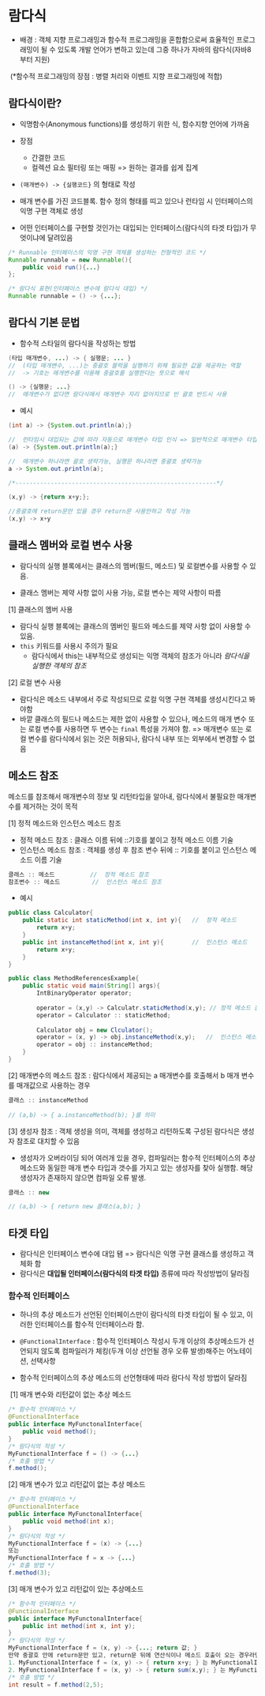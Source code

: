 # 람다식

- 배경 : 객체 지향 프로그래밍과 함수적 프로그래밍을 혼합함으로써 효율적인 프로그래밍이 될 수 있도록 개발 언어가 변하고 있는데 그중 하나가 자바의 람다식(자바8부터 지원)

​		(*함수적 프로그래밍의 장점 : 병렬 처리와 이벤트 지향 프로그래밍에 적합)

## 람다식이란?

- 익명함수(Anonymous functions)를 생성하기 위한 식, 함수지향 언어에 가까움

- 장점 
  - 간결한 코드
  - 컬렉션 요소 필터링 또는 매핑 => 원하는 결과를 쉽게 집계
- `(매개변수) -> {실행코드}` 의 형태로 작성
- 매개 변수를 가진 코드블록. 함수 정의 형태를 띠고 있으나 런타임 시 인터페이스의 익명 구현 객체로 생성
- 어떤 인터페이스를 구현할 것인가는 대입되는 인터페이스(람다식의 타겟 타입)가 무엇이냐에 달려있음

```java
/* Runnable 인터페이스의 익명 구현 객체를 생성하는 전형적인 코드 */
Runnable runnable = new Runnable(){
    public void run(){...}
};

/* 람다식 표현(인터페이스 변수에 람다식 대입) */
Runnable runnable = () -> {...};
```

## 람다식 기본 문법

- 함수적 스타일의 람다식을 작성하는 방법

```java
(타입 매개변수, ...) -> { 실행문; ... }
//	(타입 매개변수, ...)는 중괄호 블럭을 실행하기 위해 필요한 값을 제공하는 역할
//	-> 기호는 매개변수를 이용해 중괄호를 실행한다는 뜻으로 해석

() -> {실행문; ...}
//	매개변수가 없다면 람다식에서 매개변수 자리 없어지므로 빈 괄호 반드시 사용
```

- 예시

```java
(int a) -> {System.out.println(a);}

//	런타임시 대입되는 값에 따라 자동으로 매개변수 타입 인식 => 일반적으로 매개변수 타입 언급 x
(a) -> {System.out.println(a);}

//	매개변수 하나라면 괄호 생략가능, 실행문 하나라면 중괄호 생략가능
a -> System.out.println(a);

/*---------------------------------------------------------*/

(x,y) -> {return x+y;};

//중괄호에 return문만 있을 경우 return문 사용안하고 작성 가능
(x,y) -> x+y
```

## 클래스 멤버와 로컬 변수 사용

- 람다식의 실행 블록에서는 클래스의 멤버(필드, 메소드) 및 로컬변수를 사용할 수 있음.

- 클래스 멤버는 제약 사항 없이 사용 가능, 로컬 변수는 제약 사항이 따름

[1] 클래스의 멤버 사용

- 람다식 실행 블록에는 클래스의 멤버인 필드와 메소드를 제약 사항 없이 사용할 수 있음.
- `this`  키워드를 사용시 주의가 필요
  - 람다식에서 this는 내부적으로 생성되는 익명 객체의 참조가 아니라 *람다식을 실행한 객체의 참조*

[2] 로컬 변수 사용

- 람다식은 메소드 내부에서 주로 작성되므로 로컬 익명 구현 객체를 생성시킨다고 봐야함
- 바깥 클래스의 필드나 메소드는 제한 없이 사용할 수 있으나, 메소드의 매개 변수 또는 로컬 변수를 사용하면 두 변수는 `final` 특성을 가져야 함. => 매개변수 또는 로컬 변수를 람다식에서 읽는 것은 허용되나, 람다식 내부 또는 외부에서 변경할 수 없음



## 메소드 참조

메소드를 참조해서 매개변수의 정보 및 리턴타입을 알아내, 람다식에서 불필요한 매개변수를 제거하는 것이 목적

[1] 정적 메소드와 인스턴스 메소드 참조

- 정적 메소드 참조 : 클래스 이름 뒤에 ::기호를 붙이고 정적 메소드 이름 기술
- 인스턴스 메소드 참조 :  객체를 생성 후 참조 변수 뒤에 :: 기호를 붙이고 인스턴스 메소드 이름 기술

```java
클래스 :: 메소드			//	정적 메소드 참조
참조변수 :: 메소드			//	인스턴스 메소드 참조
```

- 예시

```java
public class Calculator{
    public static int staticMethod(int x, int y){	//	정적 메소드
        return x+y;
    }
    public int instanceMethod(int x, int y){		//	인스턴스 메소드
        return x+y;
    }
}

public class MethodReferencesExample{
    public static void main(String[] args){
        IntBinaryOperator operator;
        
        operator = (x,y) -> Calculatr.staticMethod(x,y); // 정적 메소드 참조
        operator = Calculator :: staticMethod;
        
        Calculator obj = new Clculator();
        operator = (x, y) -> obj.instanceMethod(x,y);	//	인스턴스 메소드 참조
        operator = obj :: instanceMethod;
    }
}
```

[2] 매개변수의 메소드 참조 : 람다식에서 제공되는 a 매개변수를 호출해서 b 매개 변수를 매개값으로 사용하는 경우

```java
클래스 :: instanceMethod
    
// (a,b) -> { a.instanceMethod(b); }를 의미
```

[3] 생성자 참조 : 객체 생성을 의미, 객체를 생성하고 리턴하도록 구성된 람다식은 생성자 참조로 대치할 수 있음

- 생성자가 오버라이딩 되어 여러개 있을 경우, 컴파일러는 함수적 인터페이스의 추상 메소드와 동일한 매개 변수 타입과 갯수를 가지고 있는 생성자를 찾아 실행함. 해당 생성자가 존재하지 않으면 컴파일 오류 발생.

```java
클래스 :: new

// (a,b) -> { return new 클래스(a,b); }
```



## 타겟 타입

- 람다식은 인터페이스 변수에 대입 됌 => 람다식은 익명 구현 클래스를 생성하고 객체화 함
- 람다식은 **대입될 인터페이스(람다식의 타겟 타입)** 종류에 따라 작성방법이 달라짐

### 함수적 인터페이스

- 하나의 추상 메소드가 선언된 인터페이스만이 람다식의 타겟 타입이 될 수 있고, 이러한 인터페이스를 함수적 인터페이스라 함.

- `@FunctionalInterface` : 함수적 인터페이스 작성시 두개 이상의 추상메소드가 선언되지 않도록 컴파일러가 체킹(두개 이상 선언될 경우 오류 발생)해주는 어노테이션, 선택사항

- 함수적 인터페이스의 추상 메소드의 선언형태에 따라 람다식 작성 방법이 달라짐

​	[1] 매개 변수와 리턴값이 없는 추상 메소드

```java
/* 함수적 인터페이스 */
@FunctionalInterface
public interface MyFunctonalInterface{
    public void method();
}
/* 람다식의 작성 */
MyFunctionalInterface f = () -> {...}
/* 호출 방법 */
f.method();
```

  [2] 매개 변수가 있고 리턴값이 없는 추상 메소드

```java
/* 함수적 인터페이스 */
@FunctionalInterface
public interface MyFunctonalInterface{
    public void method(int x);
}
/* 람다식의 작성 */
MyFunctionalInterface f = (x) -> {...}
또는
MyFunctionalInterface f = x -> {...}
/* 호출 방법 */
f.method(3);
```

  [3] 매개 변수가 있고 리턴값이 있는 추상메소드

```java
/* 함수적 인터페이스 */
@FunctionalInterface
public interface MyFunctonalInterface{
    public int method(int x, int y);
}
/* 람다식의 작성 */
MyFunctionalInterface f = (x, y) -> {...; return 값; }
만약 중괄호 안에 return문만 있고, return문 뒤에 연산식이나 메소드 호출이 오는 경우라면 다음과 같이 작성가능
1. MyFunctionalInterface f = (x, y) -> { return x+y; } 는 MyFunctionalInterface f = (x, y) -> x+y;
2. MyFunctionalInterface f = (x, y) -> { return sum(x,y); } 는 MyFunctionalInterface f = (x, y) -> sum(x,y);
/* 호출 방법 */
int result = f.method(2,5);
```

